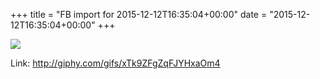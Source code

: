 +++
title = "FB import for 2015-12-12T16:35:04+00:00"
date = "2015-12-12T16:35:04+00:00"
+++

<img src="https://external.xx.fbcdn.net/safe_image.php?d=AQB4V6EbGfXPiExE&url=https%3A%2F%2Fmedia.giphy.com%2Fmedia%2FxTk9ZFgZqFJYHxaOm4%2Fgiphy.gif&_nc_hash=AQDnY04wFPaCp2YZ" />


Link: http://giphy.com/gifs/xTk9ZFgZqFJYHxaOm4
